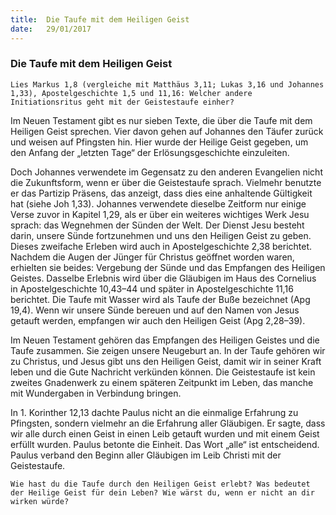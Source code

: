 ```yaml
---
title:  Die Taufe mit dem Heiligen Geist
date:   29/01/2017
---
```


### Die Taufe mit dem Heiligen Geist 

`Lies Markus 1,8 (vergleiche mit Matthäus 3,11; Lukas 3,16 und Johannes 1,33), Apostelgeschichte 1,5 und 11,16: Welcher andere Initiationsritus geht mit der Geistestaufe einher?` 

Im Neuen Testament gibt es nur sieben Texte, die über die Taufe mit dem Heiligen Geist sprechen. Vier davon gehen auf Johannes den Täufer zurück und weisen auf Pfingsten hin. Hier wurde der Heilige Geist gegeben, um den Anfang der „letzten Tage“ der Erlösungsgeschichte einzuleiten. 

Doch Johannes verwendete im Gegensatz zu den anderen Evangelien nicht die Zukunftsform, wenn er über die Geistestaufe sprach. Vielmehr benutzte er das Partizip Präsens, das anzeigt, dass dies eine anhaltende Gültigkeit hat (siehe Joh 1,33). Johannes verwendete dieselbe Zeitform nur einige Verse zuvor in Kapitel 1,29, als er über ein weiteres wichtiges Werk Jesu sprach: das Wegnehmen der Sünden der Welt. Der Dienst Jesu besteht darin, unsere Sünde fortzunehmen und uns den Heiligen Geist zu geben. Dieses zweifache Erleben wird auch in Apostelgeschichte 2,38 berichtet. Nachdem die Augen der Jünger für Christus geöffnet worden waren, erhielten sie beides: Vergebung der Sünde und das Empfangen des Heiligen Geistes. Dasselbe Erlebnis wird über die Gläubigen im Haus des Cornelius in Apostelgeschichte 10,43–44 und später in Apostelgeschichte 11,16 berichtet. Die Taufe mit Wasser wird als Taufe der Buße bezeichnet (Apg 19,4). Wenn wir unsere Sünde bereuen und auf den Namen von Jesus getauft werden, empfangen wir auch den Heiligen Geist (Apg 2,28–39). 

Im Neuen Testament gehören das Empfangen des Heiligen Geistes und die Taufe zusammen. Sie zeigen unsere Neugeburt an. In der Taufe gehören wir zu Christus, und Jesus gibt uns den Heiligen Geist, damit wir in seiner Kraft leben und die Gute Nachricht verkünden können. Die Geistestaufe ist kein zweites Gnadenwerk zu einem späteren Zeitpunkt im Leben, das manche mit Wundergaben in Verbindung bringen. 

In 1. Korinther 12,13 dachte Paulus nicht an die einmalige Erfahrung zu Pfingsten, sondern vielmehr an die Erfahrung aller Gläubigen. Er sagte, dass wir alle durch einen Geist in einen Leib getauft wurden und mit einem Geist erfüllt wurden. Paulus betonte die Einheit. Das Wort „alle“ ist entscheidend. Paulus verband den Beginn aller Gläubigen im Leib Christi mit der Geistestaufe. 

`Wie hast du die Taufe durch den Heiligen Geist erlebt? Was bedeutet der Heilige Geist für dein Leben? Wie wärst du, wenn er nicht an dir wirken würde?` 